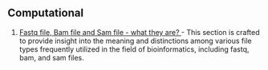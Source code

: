## Computational ##
1. [Fastq file, Bam file and Sam file - what they are? ](/Basic_Knowledge/Computational/File%20types/All/fastq_bam_sam.md) - This section is crafted to provide insight into the meaning and distinctions among various file types frequently utilized in the field of bioinformatics, including fastq, bam, and sam files.

